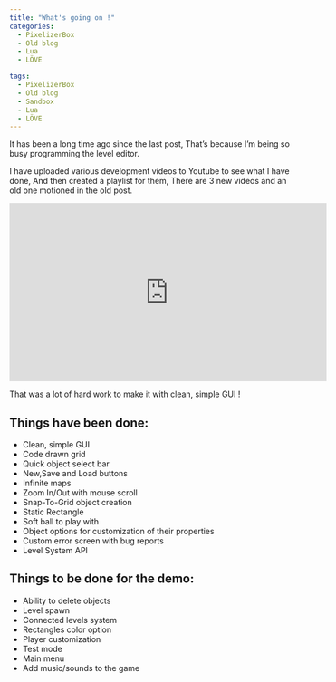 ```yaml
---
title: "What's going on !"
categories:
  - PixelizerBox
  - Old blog
  - Lua
  - LÖVE

tags:
  - PixelizerBox
  - Old blog
  - Sandbox
  - Lua
  - LÖVE
---
```


It has been a long time ago since the last post, That’s because I’m being so busy programming the level editor.

I have uploaded various development videos to Youtube to see what I have done, And then created a playlist for them, There are 3 new videos and an old one motioned in the old post.

<iframe width="560" height="315" src="https://www.youtube-nocookie.com/embed/n5QEhVjHSWQ" frameborder="0" allow="accelerometer; autoplay; encrypted-media; gyroscope; picture-in-picture" allowfullscreen></iframe>

That was a lot of hard work to make it with clean, simple GUI !

## Things have been done:

- Clean, simple GUI
- Code drawn grid
- Quick object select bar
- New,Save and Load buttons
- Infinite maps
- Zoom In/Out with mouse scroll
- Snap-To-Grid object creation
- Static Rectangle
- Soft ball to play with
- Object options for customization of their properties
- Custom error screen with bug reports
- Level System API

## Things to be done for the demo:

- Ability to delete objects
- Level spawn
- Connected levels system
- Rectangles color option
- Player customization
- Test mode
- Main menu
- Add music/sounds to the game